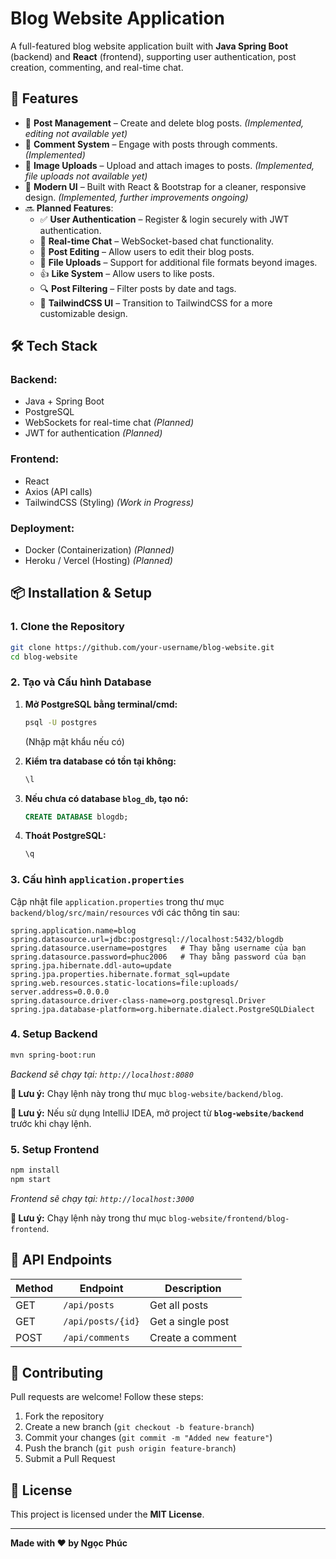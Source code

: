 
# Blog Website Application

A full-featured blog website application built with **Java Spring Boot** (backend) and **React** (frontend), supporting user authentication, post creation, commenting, and real-time chat.

## 🚀 Features  
- 📝 **Post Management** – Create and delete blog posts. *(Implemented, editing not available yet)*  
- 💬 **Comment System** – Engage with posts through comments. *(Implemented)*  
- 📂 **Image Uploads** – Upload and attach images to posts. *(Implemented, file uploads not available yet)*  
- 🎨 **Modern UI** – Built with React & Bootstrap for a cleaner, responsive design. *(Implemented, further improvements ongoing)*  
- 🔜 **Planned Features**:  
  - ✅ **User Authentication** – Register & login securely with JWT authentication.  
  - 📡 **Real-time Chat** – WebSocket-based chat functionality.  
  - 📝 **Post Editing** – Allow users to edit their blog posts.  
  - 📂 **File Uploads** – Support for additional file formats beyond images.  
  - 👍 **Like System** – Allow users to like posts.  
  - 🔍 **Post Filtering** – Filter posts by date and tags.  
  - 🎨 **TailwindCSS UI** – Transition to TailwindCSS for a more customizable design.  

## 🛠 Tech Stack

### **Backend:**
- Java + Spring Boot
- PostgreSQL
- WebSockets for real-time chat *(Planned)*
- JWT for authentication *(Planned)*

### **Frontend:**
- React
- Axios (API calls)
- TailwindCSS (Styling) *(Work in Progress)*

### **Deployment:**
- Docker (Containerization) *(Planned)*
- Heroku / Vercel (Hosting) *(Planned)*  

## 📦 Installation & Setup

### **1. Clone the Repository**
```bash
git clone https://github.com/your-username/blog-website.git
cd blog-website
```

### **2. Tạo và Cấu hình Database**
1. **Mở PostgreSQL bằng terminal/cmd:**
   ```bash
   psql -U postgres
   ```
   (Nhập mật khẩu nếu có)

2. **Kiểm tra database có tồn tại không:**
   ```sql
   \l
   ```

3. **Nếu chưa có database `blog_db`, tạo nó:**
   ```sql
   CREATE DATABASE blogdb;
   ```

4. **Thoát PostgreSQL:**
   ```sql
   \q
   ```

### **3. Cấu hình `application.properties`**
Cập nhật file `application.properties` trong thư mục `backend/blog/src/main/resources` với các thông tin sau:

```properties
spring.application.name=blog
spring.datasource.url=jdbc:postgresql://localhost:5432/blogdb
spring.datasource.username=postgres   # Thay bằng username của bạn
spring.datasource.password=phuc2006   # Thay bằng password của bạn
spring.jpa.hibernate.ddl-auto=update
spring.jpa.properties.hibernate.format_sql=update
spring.web.resources.static-locations=file:uploads/
server.address=0.0.0.0
spring.datasource.driver-class-name=org.postgresql.Driver
spring.jpa.database-platform=org.hibernate.dialect.PostgreSQLDialect
```

### **4. Setup Backend**
```bash
mvn spring-boot:run
```
_Backend sẽ chạy tại: `http://localhost:8080`_

**📌 Lưu ý:** Chạy lệnh này trong thư mục `blog-website/backend/blog`.

**📌 Lưu ý:** Nếu sử dụng IntelliJ IDEA, mở project từ **`blog-website/backend`** trước khi chạy lệnh.

### **5. Setup Frontend**
```bash
npm install
npm start
```
_Frontend sẽ chạy tại: `http://localhost:3000`_

**📌 Lưu ý:** Chạy lệnh này trong thư mục `blog-website/frontend/blog-frontend`.

## 📡 API Endpoints

| Method | Endpoint           | Description         |
|--------|-------------------|---------------------|
| GET    | `/api/posts`      | Get all posts      |
| GET    | `/api/posts/{id}` | Get a single post  |
| POST   | `/api/comments`   | Create a comment   |

## 🤝 Contributing  
Pull requests are welcome! Follow these steps:  
1. Fork the repository  
2. Create a new branch (`git checkout -b feature-branch`)  
3. Commit your changes (`git commit -m "Added new feature"`)  
4. Push the branch (`git push origin feature-branch`)  
5. Submit a Pull Request  

## 📜 License  
This project is licensed under the **MIT License**.

---

**Made with ❤️ by Ngọc Phúc**  
